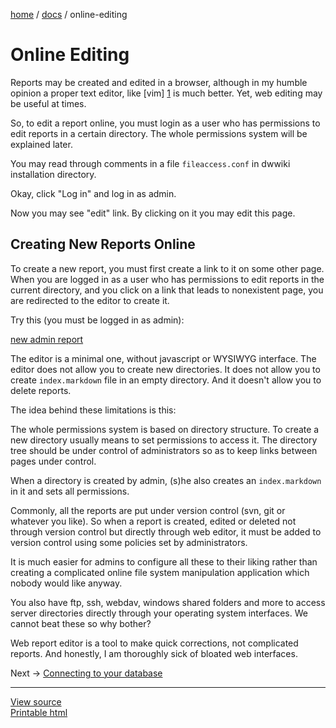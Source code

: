 [home](../) /
[docs](./) /
online-editing

Online Editing
==============

Reports may be created and edited in a browser, although
in my humble opinion a proper text editor, like [vim] [1]
is much better. Yet, web editing may be useful at times.

[1]: https://en.wikipedia.org/wiki/Vim_(text_editor)

So, to edit a report online, you must login as a user who has
permissions to edit reports in a certain directory.
The whole permissions system will be explained later.

You may read through comments in a file `fileaccess.conf` in dwwiki
installation directory.

Okay, click "Log in" and log in as admin.

Now you may see "edit" link. By clicking on it you may edit
this page.

Creating New Reports Online
---------------------------

To create a new report, you must first create a link to it
on some other page. When you are logged in as a user who
has permissions to edit reports in the current directory,
and you click on a link that leads to nonexistent page,
you are redirected to the editor to create it.

Try this (you must be logged in as admin):

[new admin report](/users/admin/new-report-1)

The editor is a minimal one, without javascript or WYSIWYG interface.
The editor does not allow you to create new directories.
It does not allow you to create `index.markdown` file in an empty
directory. And it doesn't allow you to delete reports.

The idea behind these limitations is this:

The whole permissions system is based on directory structure.
To create a new directory usually means to set permissions to access it.
The directory tree should be under control of administrators
so as to keep links between pages under control.

When a directory is created by admin, (s)he also creates an `index.markdown`
in it and sets all permissions.

Commonly, all the reports are put under version control (svn, git or whatever you like).
So when a report is created, edited or deleted not through version control
but directly through web editor, it must be added to version control
using some policies set by administrators.

It is much easier for admins to configure all these to their liking
rather than creating a complicated online file system manipulation
application which nobody would like anyway.

You also have ftp, ssh, webdav, windows shared folders and more
to access server directories directly through your operating system
interfaces. We cannot beat these so why bother?

Web report editor is a tool to make quick corrections, not
complicated reports. And honestly, I am thoroughly sick of bloated web interfaces.

Next -> [Connecting to your database](connecting-to-your-database)

-------------------------------------------------------------
[View source](online-editing.markdown)  
[Printable html](?action=printable)
